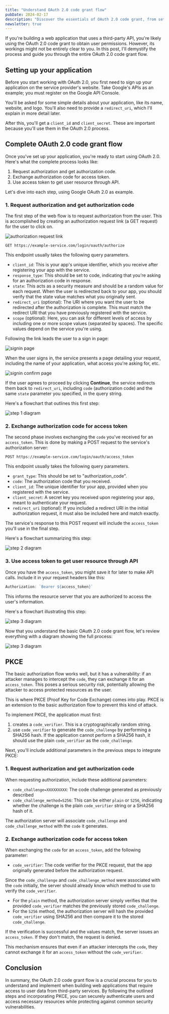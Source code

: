 ```yaml
---
title: "Understand OAuth 2.0 code grant flow"
pubDate: 2024-02-17
description: "Discover the essentials of OAuth 2.0 code grant, from setting up your application to securing user data with access tokens and PKCE. This beginner's guide simplifies the flow, ensuring your web applications are secure and user-friendly."
newsletter: true
---
```


If you're building a web application that uses a third-party API, you're likely using the OAuth 2.0 code grant to obtain user permissions. However, its workings might not be entirely clear to you. In this post, I'll demystify the process and guide you through the entire OAuth 2.0 code grant flow.

## Setting up your application

Before you start working with OAuth 2.0, you first need to sign up your application on the service provider's website. Take Google's APIs as an example; you must register on the Google API Console.

You'll be asked for some simple details about your application, like its name, website, and logo. You'll also need to provide a `redirect_uri`, which I'll explain in more detail later.

After this, you'll get a `client_id` and `client_secret`. These are important because you'll use them in the OAuth 2.0 process.

## Complete OAuth 2.0 code grant flow

Once you've set up your application, you're ready to start using OAuth 2.0. Here's what the complete process looks like:

1. Request authorization and get authorization code.
2. Exchange authorization code for access token.
3. Use access token to get user resource through API.

Let's dive into each step, using Google OAuth 2.0 as example.

### 1. Request authorization and get authorization code

The first step of the web flow is to request authorization from the user. This is accomplished by creating an authorization request link (a GET request) for the user to click on.

![authorization request link](/images/authorization_request_link.png)

```
GET https://example-service.com/login/oauth/authorize
```

This endpoint usually takes the following query parameters.

- `client_id`: This is your app's unique identifier, which you receive after registering your app with the service.
- `response_type`: This should be set to code, indicating that you're asking for an authorization code in response.
- `state`: This acts as a security measure and should be a random value for each request. When the user is redirected back to your app, you should verify that the state value matches what you originally sent.
- `redirect_uri` (optional): The URI where you want the user to be redirected after the authorization is complete. This must match the redirect URI that you have previously registered with the service.
- `scope` (optional): Here, you can ask for different levels of access by including one or more scope values (separated by spaces). The specific values depend on the service you're using.

Following the link leads the user to a sign in page:

![signin page](/images/signin_page.png)

When the user signs in, the service presents a page detailing your request, including the name of your application, what access you're asking for, etc.

![signin confirm page](/images/signin_confirm_page.png)

If the user agrees to proceed by clicking **Continue**, the service redirects them back to `redirect_uri`, including `code` (authorization code) and the same `state` parameter you specified, in the query string.

Here's a flowchart that outlines this first step:

![step 1 diagram](/images/step_1_diagram.png)

### 2. Exchange authorization code for access token

The second phase involves exchanging the `code` you've received for an `access_token`. This is done by making a POST request to the service's authorization server:

```
POST https://example-service.com/login/oauth/access_token
```

This endpoint usually takes the following query parameters.

- `grant_type`: This should be set to "authorization_code".
- `code`: The authorization code that you received.
- `client_id`: The unique identifier for your app, provided when you registered with the service.
- `client_secret`: A secret key you received upon registering your app, meant to authenticate your request.
- `redirect_uri` (optional): If you included a redirect URI in the initial authorization request, it must also be included here and match exactly.

The service's response to this POST request will include the `access_token` you'll use in the final step.

Here's a flowchart summarizing this step:

![step 2 diagram](/images/step_2_diagram.png)

### 3. Use access token to get user resource through API

Once you have the `access_token`, you might save it for later to make API calls. Include it in your request headers like this:

```javascript
Authorization: `Bearer ${access_token}`
```

This informs the resource server that you are authorized to access the user's information.

Here's a flowchart illustrating this step:

![step 3 diagram](/images/step_3_diagram.png)

Now that you understand the basic OAuth 2.0 code grant flow, let's review everything with a diagram showing the full process:

![step 3 diagram](/images/complete_diagram.png)

## PKCE

The basic authorization flow works well, but it has a vulnerability: if an attacker manages to intercept the `code`, they can exchange it for an `access_token`. This poses a serious security risk, potentially allowing the attacker to access protected resources as the user.

This is where PKCE (Proof Key for Code Exchange) comes into play. PKCE is an extension to the basic authorization flow to prevent this kind of attack.

To implement PKCE, the application must first:

1. creates a `code_verifier`. This is a cryptographically random string.
2. use `code_verifier` to generate the `code_challenge` by performing a SHA256 hash. If the application cannot perform a SHA256 hash, it should use the plain `code_verifier` as the `code_challenge`.

Next, you'll include additional parameters in the previous steps to integrate PKCE:

### 1. Request authorization and get authorization code

When requesting authorization, include these additional parameters:

- `code_challenge=XXXXXXXXX`: The code challenge generated as previously described
- `code_challenge_method=S256`: This can be either `plain` or `S256`, indicating whether the challenge is the plain `code_verifier` string or a SHA256 hash of it.

The authorization server will associate `code_challenge` and `code_challenge_method` with the `code` it generates.

### 2. Exchange authorization code for access token

When exchanging the `code` for an `access_token`, add the following parameter:

- `code_verifier`: The code verifier for the PKCE request, that the app originally generated before the authorization request.

Since the `code_challenge` and `code_challenge_method` were associated with the `code` initially, the server should already know which method to use to verify the `code_verifier`.

- For the `plain` method, the authorization server simply verifies that the provided `code_verifier` matches the previously stored `code_challenge`.
- For the `S256` method, the authorization server will hash the provided `code_verifier` using SHA256 and then compare it to the stored `code_challenge`.

If the verification is successful and the values match, the server issues an `access_token`. If they don't match, the request is denied.

This mechanism ensures that even if an attacker intercepts the `code`, they cannot exchange it for an `access_token` without the `code_verifier`.

## Conclusion

In summary, the OAuth 2.0 code grant flow is a crucial process for you to understand and implement when building web applications that require access to user data from third-party services. By following the outlined steps and incorporating PKCE, you can securely authenticate users and access necessary resources while protecting against common security vulnerabilities. 
